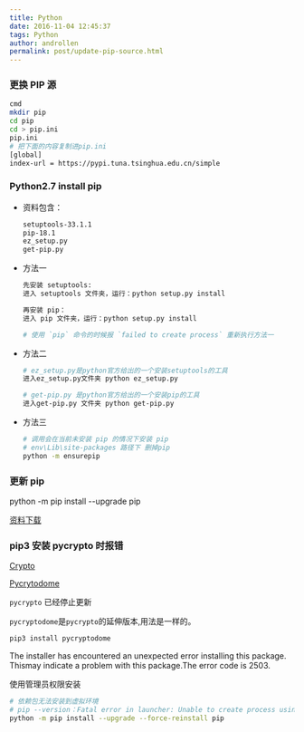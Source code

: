 ```yaml
---
title: Python 
date: 2016-11-04 12:45:37  
tags: Python
author: androllen  
permalink: post/update-pip-source.html
---
```


### 更换 PIP 源

  ``` bash
  cmd
  mkdir pip
  cd pip
  cd > pip.ini
  pip.ini
  # 把下面的内容复制进pip.ini
  [global]
  index-url = https://pypi.tuna.tsinghua.edu.cn/simple
  ```

### Python2.7 install pip
- 资料包含：  

  ```sh
  setuptools-33.1.1  
  pip-18.1  
  ez_setup.py  
  get-pip.py  
  ```

- 方法一
  
  ```sh
  先安装 setuptools:
  进入 setuptools 文件夹，运行：python setup.py install

  再安装 pip：
  进入 pip 文件夹，运行：python setup.py install
  
  # 使用 `pip` 命令的时候报 `failed to create process` 重新执行方法一
  ```

- 方法二
  
  ```sh
  # ez_setup.py是python官方给出的一个安装setuptools的工具
  进入ez_setup.py文件夹 python ez_setup.py

  # get-pip.py 是python官方给出的一个安装pip的工具
  进入get-pip.py 文件夹 python get-pip.py
  ```

- 方法三

  ```sh
  # 调用会在当前未安装 pip 的情况下安装 pip
  # env\Lib\site-packages 路径下 删掉pip
  python -m ensurepip
  ```


### 更新 pip
python -m pip install --upgrade pip


[资料下载](https://files.cnblogs.com/files/luquanmingren/setup-pip.zip)

### pip3 安装 pycrypto 时报错

[Crypto](https://github.com/pycrypto/pycrypto)

[Pycrytodome](https://github.com/sfbahr/PyCrypto-Wheels)

`pycrypto` 已经停止更新  

`pycryptodome`是`pycrypto`的延伸版本,用法是一样的。

``` sh
pip3 install pycryptodome
```

The installer has encountered an unexpected error installing this package. Thismay indicate a problem with this package.The error code is 2503.

使用管理员权限安装

```sh
# 依赖包无法安装到虚拟环境
# pip --version：Fatal error in launcher: Unable to create process using...
python -m pip install --upgrade --force-reinstall pip
```
